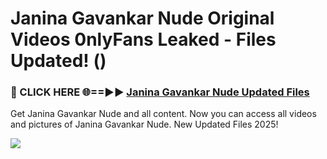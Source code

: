 # Janina Gavankar Nude Original Videos 0nlyFans Leaked - Files Updated! ()

<h3>🔴 CLICK HERE 🌐==►► <a href="https://tinyurl.com/2p9ay9w9" rel="nofollow">Janina Gavankar Nude Updated Files</a></h3>

Get Janina Gavankar Nude and all content. Now you can access all videos and pictures of Janina Gavankar Nude. New Updated Files 2025!

[![](https://i.imgur.com/KQgVmj3.gif)](https://tinyurl.com/2p9ay9w9)
